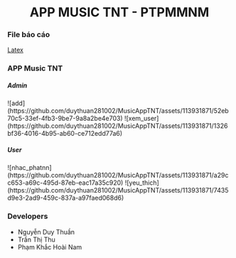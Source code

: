 <h1 align="center">APP MUSIC TNT - PTPMMNM</h1>
<h3 align="left">File báo cáo</h3>
<a align="left" href="https://github.com/duythuan281002/MusicAppTNT/blob/master/main.pdf">Latex</a>
<h3 align="left">APP Music TNT</h3>
<h5 align="left">Admin</h5>
![add](https://github.com/duythuan281002/MusicAppTNT/assets/113931871/52eb70c5-33ef-4fb3-9be7-9a8a2be4e703)
![xem_user](https://github.com/duythuan281002/MusicAppTNT/assets/113931871/1326bf36-4016-4b95-ab60-ce712edd77a6)
<h5 align="left">User</h5>
![nhac_phatnn](https://github.com/duythuan281002/MusicAppTNT/assets/113931871/a29cc653-a69c-495d-87eb-eac17a35c920)
![yeu_thich](https://github.com/duythuan281002/MusicAppTNT/assets/113931871/7435d9e3-2ad9-459c-837a-a97faed068d6)
<h3 align="left">Developers</h3>
<ul>
    <li>Nguyễn Duy Thuần</li>
    <li>Trần Thị Thu</li>
    <li>Phạm Khắc Hoài Nam</li>
</ul>



